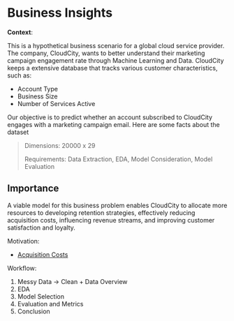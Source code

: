 # Business Insights

**Context**: 

This is a hypothetical business scenario for a global cloud service provider. The company, CloudCity, wants to better understand their marketing campaign engagement rate through Machine Learning and Data. CloudCity keeps a extensive database that tracks various customer characteristics, such as:

- Account Type
- Business Size
- Number of Services Active

Our objective is to predict whether an account subscribed to CloudCity engages with a marketing campaign email. 
Here are some facts about the dataset

> Dimensions: 20000 x 29
> 
> Requirements: Data Extraction, EDA, Model Consideration, Model Evaluation

## Importance
A viable model for this business problem enables CloudCity to allocate more resources to developing retention strategies, effectively reducing acquisition costs, influencing revenue streams, and improving customer satisfaction and loyalty.

Motivation:
* [Acquisition Costs][source]

[source]: https://www.optimove.com/resources/learning-center/customer-acquisition-vs-retention-costs

Workflow:
1. Messy Data -> Clean + Data Overview
2. EDA
3. Model Selection
4. Evaluation and Metrics
5. Conclusion

